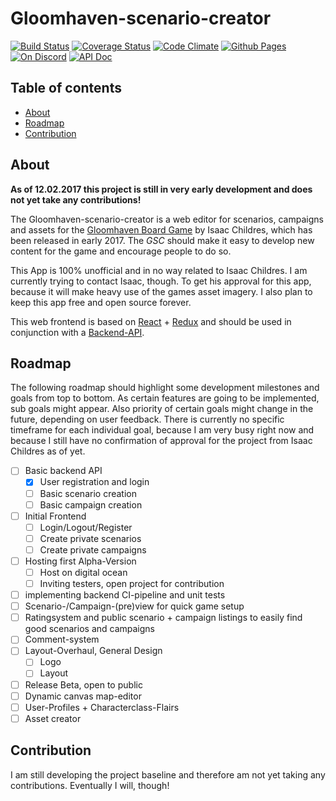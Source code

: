 # Gloomhaven-scenario-creator
[![Build Status](https://travis-ci.org/on3iro/Gloomhaven-scenario-creator.svg?branch=master)](https://travis-ci.org/on3iro/Gloomhaven-scenario-creator)
[![Coverage Status](https://coveralls.io/repos/github/on3iro/Gloomhaven-scenario-creator/badge.svg?branch=master)](https://coveralls.io/github/on3iro/Gloomhaven-scenario-creator?branch=master)
[![Code Climate](https://codeclimate.com/github/on3iro/Gloomhaven-scenario-creator/badges/gpa.svg)](https://codeclimate.com/github/on3iro/Gloomhaven-scenario-creator)
[![Github Pages](https://img.shields.io/badge/GH--Pages-https%3A%2F%2Fon3iro.github.io%2FGloomhaven--scenario--creator%2F-149A86.svg?style=flat-square)](https://on3iro.github.io/Gloomhaven-scenario-creator/)
[![On Discord](https://img.shields.io/badge/GSC--Discord-https%3A%2F%2Fdiscord.gg%2FqDGBCAB-blue.svg?style=flat-square)](https://discord.gg/qDGBCAB)
[![API Doc](https://doclets.io/on3iro/Gloomhaven-scenario-creator/dev.svg)](https://doclets.io/on3iro/Gloomhaven-scenario-creator/dev)

## Table of contents
* [About](#about)
* [Roadmap](#roadmap)
* [Contribution](#contribution)

## About
__As of 12.02.2017 this project is still in very early development and does not yet
take any contributions!__

The Gloomhaven-scenario-creator is a web editor for scenarios, campaigns and assets for the
[Gloomhaven Board Game](http://www.cephalofair.com/gloomhaven) by Isaac Childres, which has been released
in early 2017. The *GSC* should make it easy to develop new content for the game and encourage people to do so.

This App is 100% unofficial and in no way related to Isaac Childres. I am currently trying to contact Isaac, though.
To get his approval for this app, because it will make heavy use of the games asset imagery.
I also plan to keep this app free and open source forever.

This web frontend is based on [React](https://facebook.github.io/react/) + [Redux](http://redux.js.org/)
and should be used in conjunction with a [Backend-API](https://github.com/on3iro/Gloomhaven-SC-backend).

## Roadmap
The following roadmap should highlight some development milestones and goals from top to bottom.
As certain features are going to be implemented, sub goals might appear.
Also priority of certain goals might change in the future, depending on user feedback.
There is currently no specific timeframe for each individual goal, because I am very busy right now and
because I still have no confirmation of approval for the project from Isaac Childres as of yet.

- [ ] Basic backend API
  - [x] User registration and login
  - [ ] Basic scenario creation
  - [ ] Basic campaign creation
- [ ] Initial Frontend
  - [ ] Login/Logout/Register
  - [ ] Create private scenarios
  - [ ] Create private campaigns
- [ ] Hosting first Alpha-Version
  - [ ] Host on digital ocean
  - [ ] Inviting testers, open project for contribution
- [ ] implementing backend CI-pipeline and unit tests
- [ ] Scenario-/Campaign-(pre)view for quick game setup
- [ ] Ratingsystem and public scenario + campaign listings to easily find good scenarios and campaigns
- [ ] Comment-system
- [ ] Layout-Overhaul, General Design
  - [ ] Logo
  - [ ] Layout
- [ ] Release Beta, open to public
- [ ] Dynamic canvas map-editor
- [ ] User-Profiles + Characterclass-Flairs
- [ ] Asset creator

## Contribution
I am still developing the project baseline and therefore am not yet taking any contributions.
Eventually I will, though!
